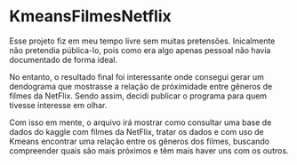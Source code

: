# KmeansFilmesNetflix

Esse projeto fiz em meu tempo livre sem muitas pretensões.
Inicalmente não pretendia pública-lo, pois como era algo apenas pessoal não havia documentado de forma ideal.

No entanto, o resultado final foi interessante onde consegui gerar um dendograma que mostrasse a relação de próximidade entre gêneros de filmes da NetFlix. Sendo assim, decidi publicar o programa para quem tivesse interesse em olhar.

Com isso em mente, o arquivo irá mostrar como consultar uma base de dados do kaggle com filmes da NetFlix, tratar os dados e com uso de Kmeans encontrar uma relação entre os gêneros dos filmes, buscando compreender quais são mais próximos e têm mais haver uns com os outros.